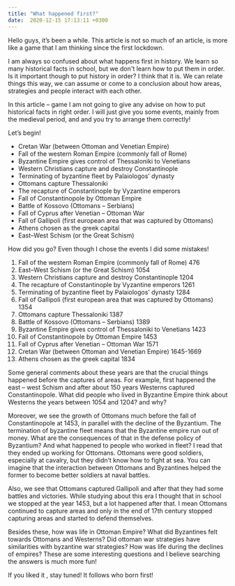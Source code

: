 ```yaml
---
title: "What happened first?"
date:  2020-12-15 17:13:11 +0300
---
```




Hello guys, it’s been a while. This article is not so much of an article, is more like a game that I am thinking since the first lockdown. 

I am always so confused about what happens first in history. We learn so many historical facts in school, but we don't learn how to put them in order. Is it important though to put history in order? I think that it is. We can relate things this way, we can assume or come to a conclusion about how areas, strategies and people interact with each other. 

In this article – game I am not going to give any advise on how to put historical facts in right order. I will just give you some events, mainly from the medieval period, and and you try to arrange them correctly!

Let’s begin! 

* Cretan War (between Ottoman and Venetian Empire) 
* Fall of the western Roman Empire (commonly fall of Rome) 
* Byzantine Empire gives control of Thessaloniki to Venetians 
* Western Christians capture and destroy Constantinople 
* Terminating of byzantine fleet by Palaiologos’ dynasty 
* Ottomans capture Thessaloniki 
* The recapture of Constantinople by Vyzantine emperors 
* Fall of Constantinopole by Ottoman Empire 
* Battle of Kossovo (Ottomans – Serbians) 
* Fall of Cyprus after Venetian – Ottoman War 
* Fall of Gallipoli  (first european area that was captured by Ottomans) 
* Athens chosen as the greek capital 
* East–West Schism (or the Great Schism)











 How did you go? Even though I chose the events I did some mistakes!















1.  Fall of the western Roman Empire (commonly fall of Rome) 476
2.  East–West Schism (or the Great Schism)  1054
3.  Western Christians capture and destroy Constantinople     1204
4.  The recapture of Constantinople by Vyzantine emperors 1261
5.  Terminating of byzantine fleet by Palaiologos’ dynasty 1284
6.  Fall of Gallipoli  (first european area that was captured by Ottomans) 1354
7.  Ottomans capture Thessaloniki 1387
8.  Battle of Kossovo (Ottomans – Serbians) 1389
9.  Byzantine Empire gives control of Thessaloniki to Venetians 1423
10. Fall of Constantinopole by Ottoman Empire  1453
11. Fall of Cyprus after Venetian – Ottoman War 1571
12. Cretan War (between Ottoman and Venetian Empire) 1645-1669
13. Athens chosen as the greek capital     1834


 Some general comments about these years are that the crucial things happened before the captures of areas. For example, first happened the east – west Schism and after about 150 years Westerns captured Constantinopole. What did people who lived in Byzantine Empire think about Westerns the years between 1054 and 1204? and why?

Moreover, we see the growth of Ottomans much before the fall of Constantinopole at 1453, in parallel with the decline of the Byzantium. The termination of byzantine fleet means that the Byzantine empire run out of money. What are the consequences of that in the defense policy of Byzantium? And what happened to people who worked in fleet? I read that they ended up working for Ottomans. Ottomans were good soldiers, especially at cavalry, but they didn’t know how to fight at  sea. You can imagine that the interaction between Ottomans and Byzantines helped the former to become better soldiers at naval battles. 

Also, we see that Ottomans captured Gallipoli and after that they had some battles and victories. While studying about this era I thought that in school we stopped at the year 1453, but a lot happened after that. I mean Ottomans continued to capture areas and only in the end of 17th century stopped capturing areas and started to defend themselves. 

Besides these, how was life in Ottoman Empire? What did Byzantines felt towards Ottomans and  Westerns? Did ottoman war strategies have similarities with byzantine war strategies? How was life during the declines of empires? These are some interesting questions and I believe searching the answers is much more fun! 


If you liked it , stay tuned! It follows who born first! 



